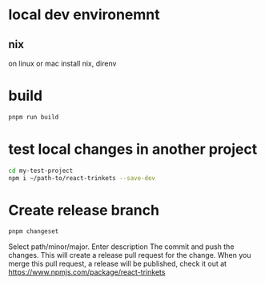 # local dev environemnt
## nix
on linux or mac install nix, direnv

# build
```bash
pnpm run build
```

# test local changes in another project
```bash
cd my-test-project
npm i ~/path-to/react-trinkets --save-dev
```

# Create release branch
```bash
pnpm changeset
```
Select path/minor/major.
Enter description
The commit and push the changes.
This will create a release pull request for the change.
When you merge this pull request, a release will be published, check it out at https://www.npmjs.com/package/react-trinkets

